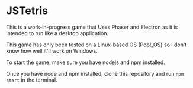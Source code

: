 # JSTetris
This is a work-in-progress game that Uses Phaser and Electron as it is intended to run like a desktop application.

This game has only been tested on a Linux-based OS (Pop!_OS) so I don't know how well it'll work on Windows.

To start the game, make sure you have nodejs and npm installed.


Once you have node and npm installed, clone this repository and run `npm start` in the terminal.